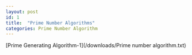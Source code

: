 ```yaml
---
layout: post
id: 1
title:  "Prime Number Algorithms" 
categories: Prime Number Algorithm
---
```

[Prime Generating Algorithm-1](/downloads/Prime number algorithm.txt)

